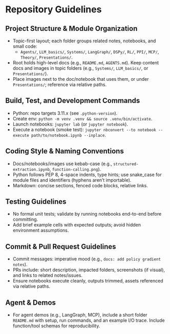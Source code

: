 # Repository Guidelines

## Project Structure & Module Organization
- Topic-first layout; each folder groups related notes, notebooks, and small code:
  - `Agents/`, `LLM_basics/`, `Systems/`, `LangGraph/`, `DSPy/`, `RL/`, `PPI/`, `MCP/`, `Theory/`, `Presentations/`.
- Root holds high-level docs (e.g., `README.md`, `AGENTS.md`). Keep content docs and images in topic folders (e.g., `Systems/`, `LLM_basics/`, or `Presentations/`).
- Place images next to the doc/notebook that uses them, or under `Presentations/`; reference via relative paths.

## Build, Test, and Development Commands
- Python: repo targets 3.11.x (see `.python-version`).
- Create env: `python -m venv .venv && source .venv/bin/activate`.
- Launch notebooks: `jupyter lab` (or `jupyter notebook`).
- Execute a notebook (smoke test):
  `jupyter nbconvert --to notebook --execute path/to/notebook.ipynb --inplace`.

## Coding Style & Naming Conventions
- Docs/notebooks/images use kebab-case (e.g., `structured-extraction.ipynb`, `function-calling.png`).
- Python follows PEP 8, 4-space indents, type hints; use snake_case for module files and identifiers (hyphens aren’t importable).
- Markdown: concise sections, fenced code blocks, relative links.

## Testing Guidelines
- No formal unit tests; validate by running notebooks end-to-end before committing.
- Add brief example cells with expected outputs; avoid hidden environment assumptions.

## Commit & Pull Request Guidelines
- Commit messages: imperative mood (e.g., `docs: add policy gradient notes`).
- PRs include: short description, impacted folders, screenshots (if visual), and links to related notes/issues.
- Ensure notebooks execute cleanly, outputs trimmed, assets referenced via relative paths.

## Agent & Demos
- For agent demos (e.g., LangGraph, MCP), include a short folder `README.md` with setup, run commands, and an example I/O trace. Include function/tool schemas for reproducibility.
